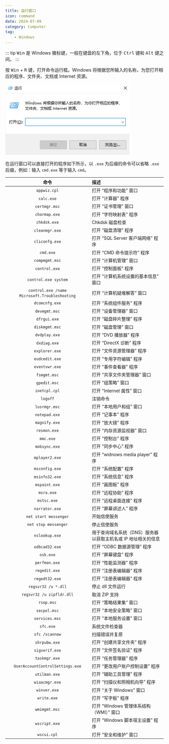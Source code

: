 ```yaml
---
title: 运行窗口
icon: command
date: 2024-07-09
category: Computer
tag:
    - Windows
---
```


::: tip
<kbd>Win</kbd> 是 Windows 徽标键，一般在键盘的左下角，位于 <kbd>Ctrl</kbd> 键和 <kbd>Alt</kbd> 键之间。
:::

按 <kbd>Win</kbd> + <kbd>R</kbd> 键，打开命令运行框。Windows 将根据您所输入的名称，为您打开相应的程序、文件夹、文档或 Internet 资源。

![运行窗口](./assets/run_box.jpg)

在运行窗口可以直接打开的程序如下所示，以 `.exe` 为后缀的命令可以省略 `.exe` 后缀，例如：输入 `cmd.exe` 等于输入 `cmd`。

|  命令  |  描述  |
|  :----:  |  :----  |
|  `appwiz.cpl`  |  打开 “程序和功能” 窗口  |
|  `calc.exe`  |  打开 “计算器” 程序  |
|  `certmgr.msc`  |  打开 “证书管理” 窗口  |
|  `charmap.exe`  |  打开 “字符映射表” 程序  |
|  `chkdsk.exe`  |  Chkdsk 磁盘检查  |
|  `cleanmgr.exe`  |  打开 “磁盘清理” 程序  |
|  `cliconfg.exe`  |  打开 “SQL Server 客户端网络” 程序  |
|  `cmd.exe`  |  打开 “CMD 命令提示符” 程序  |
|  `compmgmt.msc`  |  打开 “计算机管理” 窗口  |
|  `control.exe`  |  打开 “控制面板” 程序  |
|  `control.exe system`  |  打开 “计算机系统设置的基本信息” 窗口  |
|  `control.exe /name Microsoft.Troubleshooting`  |  打开 “计算机疑难解答” 窗口  |
|  `dcomcnfg.exe`  |  打开 “系统组件服务” 程序  |
|  `devmgmt.msc`  |  打开 “设备管理器” 窗口  |
|  `dfrgui.exe`  |  打开 “磁盘碎片整理” 程序  |
|  `diskmgmt.msc`  |  打开 “磁盘管理” 窗口  |
|  `dvdplay.exe`  |  打开 “DVD 播放器” 程序  |
|  `dxdiag.exe`  |  打开 “DirectX 诊断” 程序  |
|  `explorer.exe`  |  打开 “文件资源管理器” 程序  |
|  `eudcedit.exe`  |  打开 “专用字符编辑” 程序  |
|  `eventvwr.exe`  |  打开 “事件查看器” 程序  |
|  `fsmgmt.msc`  |  打开 “共享文件夹管理器” 窗口  |
|  `gpedit.msc`  |  打开 “组策略” 窗口  |
|  `inetcpl.cpl`  |  打开 “Internet 属性” 窗口  |
|  `logoff`  |  注销命令  |
|  `lusrmgr.msc`  |  打开 “本地用户和组” 窗口  |
|  `notepad.exe`  |  打开 “记事本” 程序  |
|  `magnify.exe`  |  打开 “放大镜” 程序  |
|  `resmon.exe`  |  打开 “内存资源监视器” 窗口  |
|  `mmc.exe`  |  打开 “控制台” 程序  |
|  `mobsync.exe`  |  打开 “同步中心” 程序  |
|  `mplayer2.exe`  |  打开 “widnows media player” 程序  |
|  `msconfig.exe`  |  打开 “系统配置” 程序  |
|  `msinfo32.exe`  |  打开 “系统信息” 程序  |
|  `mspaint.exe`  |  打开 “画图板” 程序  |
|  `msra.exe`  |  打开 “远程协助” 程序  |
|  `mstsc.exe`  |  打开 “远程桌面连接” 程序  |
|  `narrator.exe`  |  打开 “屏幕讲述人” 程序  |
|  `net start messenger`  |  开始信使服务  |
|  `net stop messenger`  |  停止信使服务  |
|  `nslookup.exe`  |  用于查询域名系统（DNS）服务器以获取主机名或 IP 地址相关的信息  |
|  `odbcad32.exe`  |  打开 “ODBC 数据源管理” 程序  |
|  `osk.exe`  |  打开 “屏幕键盘” 程序  |
|  `perfmon.exe`  |  打开 “性能监测器” 程序  |
|  `regedit.exe`  |  打开 “注册表编辑器” 程序  |
|  `regedt32.exe`  |  打开 “注册表编辑器” 程序  |
|  `regsvr32 /u *.dll`  |  停止 dll 文件运行  |
|  `regsvr32 /u zipfldr.dll`  |  取消 ZIP 支持  |
|  `rsop.msc`  |  打开 “策略结果集” 窗口  |
|  `secpol.msc`  |  打开 “本地安全策略” 窗口  |
|  `services.msc`  |  打开 “本地服务设置” 窗口  |
|  `sfc.exe`  |  系统文件检查器  |
|  `sfc /scannow`  |  扫描错误并复原  |
|  `shrpubw.exe`  |  打开 “创建共享文件夹” 程序  |
|  `sigverif.exe`  |  打开 “文件签名验证” 程序  |
|  `taskmgr.exe`  |  打开 “任务管理器” 程序  |
|  `UserAccountControlSettings.exe`  |  打开 “更改用户账户控制设置” 程序  |
|  `utilman.exe`  |  打开 “辅助工具管理” 程序  |
|  `wiaacmgr.exe`  |  打开 “扫描仪和照相机向导” 程序  |
|  `winver.exe`  |  打开 “关于 Windows” 窗口  |
|  `write.exe`  |  打开 “写字板” 程序  |
|  `wmimgmt.msc`  |  打开 “Windows 管理体系结构（WMI）” 窗口  |
|  `wscript.exe`  |  打开 “Windows 脚本宿主设置” 程序  |
|  `wscui.cpl`  |  打开 “安全和维护” 窗口  |
